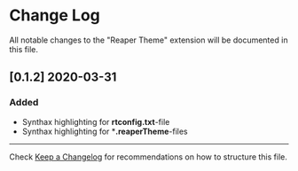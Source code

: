 # Change Log

All notable changes to the "Reaper Theme" extension will be documented in this file.

## [0.1.2] 2020-03-31

### Added
- Synthax highlighting for **rtconfig.txt**-file
- Synthax highlighting for ***.reaperTheme**-files

---
Check [Keep a Changelog](http://keepachangelog.com/) for recommendations on how to structure this file.
